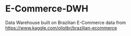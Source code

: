 # E-Commerce-DWH
Data Warehouse built on Brazilian E-Commerce data from https://www.kaggle.com/olistbr/brazilian-ecommerce
